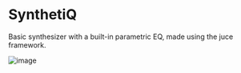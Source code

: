 # SynthetiQ
Basic synthesizer with a built-in parametric EQ, made using the juce framework.

![image](https://user-images.githubusercontent.com/81241015/189635247-992a22ee-e7ff-423f-b9a7-4acf5bcca86e.png)

